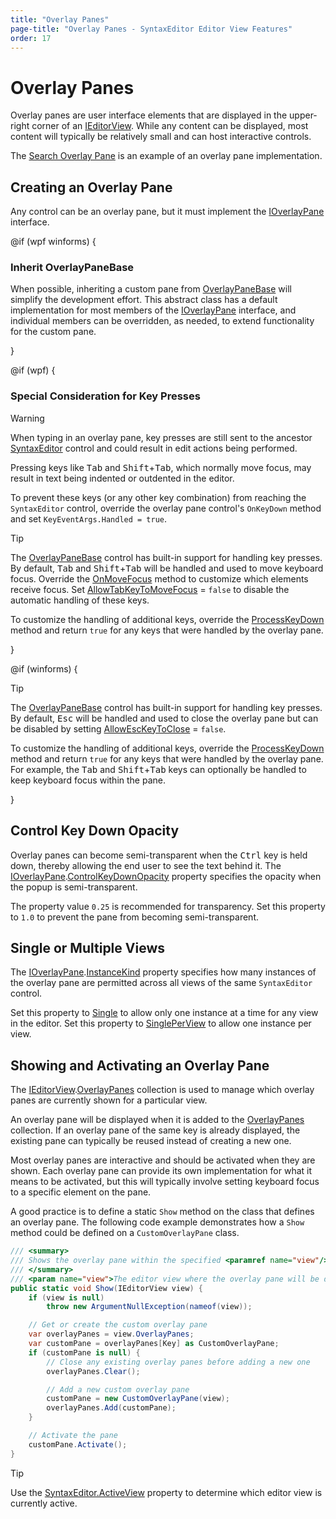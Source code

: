 ```yaml
---
title: "Overlay Panes"
page-title: "Overlay Panes - SyntaxEditor Editor View Features"
order: 17
---
```

# Overlay Panes

Overlay panes are user interface elements that are displayed in the upper-right corner of an [IEditorView](xref:@ActiproUIRoot.Controls.SyntaxEditor.IEditorView).  While any content can be displayed, most content will typically be relatively small and can host interactive controls.

The [Search Overlay Pane](../searching/search-overlay-pane.md) is an example of an overlay pane implementation.

## Creating an Overlay Pane

Any control can be an overlay pane, but it must implement the [IOverlayPane](xref:@ActiproUIRoot.Controls.SyntaxEditor.IOverlayPane) interface.

@if (wpf winforms) {

### Inherit OverlayPaneBase

When possible, inheriting a custom pane from [OverlayPaneBase](xref:@ActiproUIRoot.Controls.SyntaxEditor.Implementation.OverlayPaneBase) will simplify the development effort. This abstract class has a default implementation for most members of the [IOverlayPane](xref:@ActiproUIRoot.Controls.SyntaxEditor.IOverlayPane) interface, and individual members can be overridden, as needed, to extend functionality for the custom pane.

}

@if (wpf) {

### Special Consideration for Key Presses

> [!WARNING]
> When typing in an overlay pane, key presses are still sent to the ancestor [SyntaxEditor](xref:@ActiproUIRoot.Controls.SyntaxEditor.SyntaxEditor) control and could result in edit actions being performed.

Pressing keys like <kbd>Tab</kbd> and <kbd>Shift</kbd>+<kbd>Tab</kbd>, which normally move focus, may result in text being indented or outdented in the editor.

To prevent these keys (or any other key combination) from reaching the `SyntaxEditor` control, override the overlay pane control's `OnKeyDown` method and set `KeyEventArgs.Handled = true`.

> [!TIP]
> The [OverlayPaneBase](xref:@ActiproUIRoot.Controls.SyntaxEditor.Implementation.OverlayPaneBase) control has built-in support for handling key presses. By default, <kbd>Tab</kbd> and <kbd>Shift</kbd>+<kbd>Tab</kbd> will be handled and used to move keyboard focus. Override the [OnMoveFocus](xref:@ActiproUIRoot.Controls.SyntaxEditor.Implementation.OverlayPaneBase.OnMoveFocus*) method to customize which elements receive focus.  Set [AllowTabKeyToMoveFocus](xref:@ActiproUIRoot.Controls.SyntaxEditor.Implementation.OverlayPaneBase.AllowTabKeyToMoveFocus) = `false` to disable the automatic handling of these keys.
>
>To customize the handling of additional keys, override the [ProcessKeyDown](xref:@ActiproUIRoot.Controls.SyntaxEditor.Implementation.OverlayPaneBase.ProcessKeyDown*) method and return `true` for any keys that were handled by the overlay pane.

}

@if (winforms) {

> [!TIP]
> The [OverlayPaneBase](xref:@ActiproUIRoot.Controls.SyntaxEditor.OverlayPaneBase) control has built-in support for handling key presses. By default, <kbd>Esc</kbd> will be handled and used to close the overlay pane but can be disabled by setting [AllowEscKeyToClose](xref:@ActiproUIRoot.Controls.SyntaxEditor.OverlayPaneBase.AllowEscKeyToClose) = `false`.
>
>To customize the handling of additional keys, override the [ProcessKeyDown](xref:@ActiproUIRoot.Controls.SyntaxEditor.OverlayPaneBase.ProcessKeyDown) method and return `true` for any keys that were handled by the overlay pane.  For example, the <kbd>Tab</kbd> and <kbd>Shift</kbd>+<kbd>Tab</kbd> keys can optionally be handled to keep keyboard focus within the pane.

}

## Control Key Down Opacity

Overlay panes can become semi-transparent when the <kbd>Ctrl</kbd> key is held down, thereby allowing the end user to see the text behind it. The [IOverlayPane](xref:@ActiproUIRoot.Controls.SyntaxEditor.IOverlayPane).[ControlKeyDownOpacity](xref:@ActiproUIRoot.Controls.SyntaxEditor.IOverlayPane.ControlKeyDownOpacity) property specifies the opacity when the popup is semi-transparent.

The property value `0.25` is recommended for transparency. Set this property to `1.0` to prevent the pane from becoming semi-transparent.

## Single or Multiple Views

The [IOverlayPane](xref:@ActiproUIRoot.Controls.SyntaxEditor.IOverlayPane).[InstanceKind](xref:@ActiproUIRoot.Controls.SyntaxEditor.IOverlayPane.InstanceKind) property specifies how many instances of the overlay pane are permitted across all views of the same `SyntaxEditor` control.

Set this property to [Single](xref:@ActiproUIRoot.Controls.SyntaxEditor.OverlayPaneInstanceKind.Single) to allow only one instance at a time for any view in the editor.  Set this property to [SinglePerView](xref:@ActiproUIRoot.Controls.SyntaxEditor.OverlayPaneInstanceKind.SinglePerView) to allow one instance per view.

## Showing and Activating an Overlay Pane

The [IEditorView](xref:@ActiproUIRoot.Controls.SyntaxEditor.IEditorView).[OverlayPanes](xref:@ActiproUIRoot.Controls.SyntaxEditor.IEditorView.OverlayPanes) collection is used to manage which overlay panes are currently shown for a particular view.

An overlay pane will be displayed when it is added to the [OverlayPanes](xref:@ActiproUIRoot.Controls.SyntaxEditor.IEditorView.OverlayPanes) collection.  If an overlay pane of the same key is already displayed, the existing pane can typically be reused instead of creating a new one.

Most overlay panes are interactive and should be activated when they are shown.  Each overlay pane can provide its own implementation for what it means to be activated, but this will typically involve setting keyboard focus to a specific element on the pane.

A good practice is to define a static `Show` method on the class that defines an overlay pane. The following code example demonstrates how a `Show` method could be defined on a `CustomOverlayPane` class.


```csharp
/// <summary>
/// Shows the overlay pane within the specified <paramref name="view"/>.
/// </summary>
/// <param name="view">The editor view where the overlay pane will be displayed.</param>
public static void Show(IEditorView view) {
	if (view is null)
		throw new ArgumentNullException(nameof(view));

	// Get or create the custom overlay pane
	var overlayPanes = view.OverlayPanes;
	var customPane = overlayPanes[Key] as CustomOverlayPane;
	if (customPane is null) {
		// Close any existing overlay panes before adding a new one
		overlayPanes.Clear();

		// Add a new custom overlay pane
		customPane = new CustomOverlayPane(view);
		overlayPanes.Add(customPane);
	}

	// Activate the pane
	customPane.Activate();
}
```

> [!TIP]
> Use the [SyntaxEditor.ActiveView](xref:@ActiproUIRoot.Controls.SyntaxEditor.SyntaxEditor.ActiveView) property to determine which editor view is currently active.